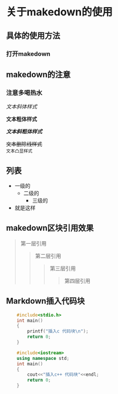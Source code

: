 # 关于makedown的使用

## 具体的使用方法

### 打开makedown

## makedown的注意

### 注意多喝热水

*文本斜体样式*

**文本粗体样式**

***文本斜粗体样式***

~~文本删除线样式~~</br>
`文本凸显样式`</br>
## 列表
* 一级的
	* 二级的
		* 三级的
* 就是这样
## makedown区块引用效果
>第一层引用
>>第二层引用
>>>第三层引用
>>>>第四层引用
## Markdown插入代码块
```c
	#include<stdio.h>
	int main()
	{
		printf("插入c 代码块\n");
		return 0;
	}
```
```cpp
	#include<iostream>
	using namespace std;
	int main()
	{
		cout<<"插入c++ 代码块"<<endl;
		return 0;
	}
```
